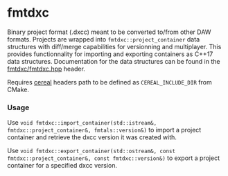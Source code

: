 # fmtdxc

Binary project format (.dxcc) meant to be converted to/from other DAW formats. Projects are wrapped into `fmtdxc::project_container` data structures with diff/merge capabilities for versionning and multiplayer. This provides functionnality for importing and exporting containers as C++17 data structures. Documentation for the data structures can be found in the [fmtdxc/fmtdxc.hpp](include/fmtdxc/fmtdxc.hpp) header.

Requires [cereal](https://github.com/USCiLab/cereal) headers path to be defined as `CEREAL_INCLUDE_DIR` from CMake.

### Usage

Use `void fmtdxc::import_container(std::istream&, fmtdxc::project_container&, fmtals::version&)` to import a project container and retrieve the dxcc version it was created with.

Use `void fmtdxc::export_container(std::ostream&, const fmtdxc::project_container&, const fmtdxc::version&)` to export a project container for a specified dxcc version.
